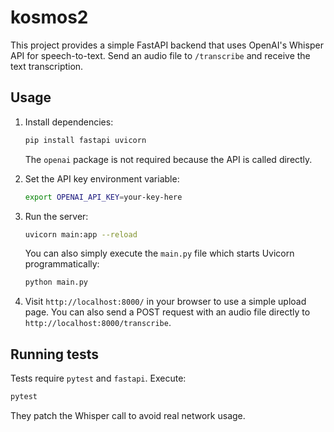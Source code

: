 # kosmos2

This project provides a simple FastAPI backend that uses OpenAI's Whisper API
for speech-to-text. Send an audio file to `/transcribe` and receive the text
transcription.

## Usage

1. Install dependencies:
   ```bash
   pip install fastapi uvicorn
   ```
   The `openai` package is not required because the API is called directly.

2. Set the API key environment variable:
   ```bash
   export OPENAI_API_KEY=your-key-here
   ```

3. Run the server:
   ```bash
   uvicorn main:app --reload
   ```
   You can also simply execute the `main.py` file which starts Uvicorn
   programmatically:
   ```bash
   python main.py
   ```

4. Visit `http://localhost:8000/` in your browser to use a simple upload page.
   You can also send a POST request with an audio file directly to
   `http://localhost:8000/transcribe`.

## Running tests

Tests require `pytest` and `fastapi`. Execute:

```bash
pytest
```

They patch the Whisper call to avoid real network usage.
